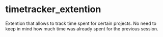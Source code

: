 # timetracker_extention
Extention that allows to track time spent for certain projects. No need to keep in mind how much time was already spent for the previous session.
